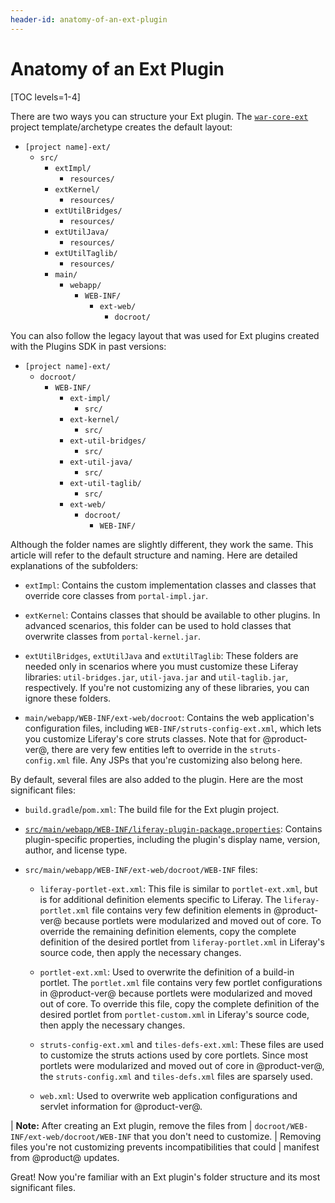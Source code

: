 ```yaml
---
header-id: anatomy-of-an-ext-plugin
---
```


# Anatomy of an Ext Plugin

[TOC levels=1-4]

There are two ways you can structure your Ext plugin. The
[`war-core-ext`](/docs/7-1/reference/-/knowledge_base/r/war-core-ext-template)
project template/archetype creates the default layout:

- `[project name]-ext/`
    - `src/`
        - `extImpl/`
            - `resources/`
        - `extKernel/`
            - `resources/`
        - `extUtilBridges/`
            - `resources/`
        - `extUtilJava/`
            - `resources/`
        - `extUtilTaglib/`
            - `resources/`
        - `main/`
            - `webapp/`
                - `WEB-INF/`
                    - `ext-web/`
                        - `docroot/`

You can also follow the legacy layout that was used for Ext plugins created with
the Plugins SDK in past versions:

- `[project name]-ext/`
    - `docroot/`
        - `WEB-INF/`
            - `ext-impl/`
                - `src/`
            - `ext-kernel/`
                - `src/`
            - `ext-util-bridges/`
                - `src/`
            - `ext-util-java/`
                - `src/`
            - `ext-util-taglib/`
                - `src/`
            - `ext-web/`
                - `docroot/`
                    - `WEB-INF/`

Although the folder names are slightly different, they work the same. This
article will refer to the default structure and naming. Here are detailed
explanations of the subfolders: 

- `extImpl`: Contains the custom implementation classes and classes that
  override core classes from `portal-impl.jar`. 

- `extKernel`: Contains classes that should be available to other plugins. In
  advanced scenarios, this folder can be used to hold classes that overwrite
  classes from `portal-kernel.jar`. 

- `extUtilBridges`, `extUtilJava` and `extUtilTaglib`: These folders are needed
  only in scenarios where you must customize these Liferay libraries:
  `util-bridges.jar`, `util-java.jar` and `util-taglib.jar`, respectively. If
  you're not customizing any of these libraries, you can ignore these folders. 

- `main/webapp/WEB-INF/ext-web/docroot`: Contains the web application's
  configuration files, including `WEB-INF/struts-config-ext.xml`, which lets you
  customize Liferay's core struts classes. Note that for @product-ver@, there
  are very few entities left to override in the `struts-config.xml` file. Any
  JSPs that you're customizing also belong here. 

By default, several files are also added to the plugin. Here are the most 
significant files: 

- `build.gradle`/`pom.xml`: The build file for the Ext plugin project. 

- [`src/main/webapp/WEB-INF/liferay-plugin-package.properties`](@platform-ref@/7.1-latest/propertiesdoc/liferay-plugin-package_7_1_0.properties.html):
  Contains plugin-specific properties, including the plugin's display name,
  version, author, and license type. 

- `src/main/webapp/WEB-INF/ext-web/docroot/WEB-INF` files: 

    - `liferay-portlet-ext.xml`: This file is similar to `portlet-ext.xml`, but
     is for additional definition elements specific to Liferay. The
     `liferay-portlet.xml` file contains very few definition elements in
     @product-ver@ because portlets were modularized and moved out of core. To
     override the remaining definition elements, copy the complete definition of
     the desired portlet from `liferay-portlet.xml` in Liferay's source code,
     then apply the necessary changes.

    - `portlet-ext.xml`: Used to overwrite the definition of a build-in portlet.
     The `portlet.xml` file contains very few portlet configurations in
     @product-ver@ because portlets were modularized and moved out of core. To
     override this file, copy the complete definition of the desired portlet
     from `portlet-custom.xml` in Liferay's source code, then apply the
     necessary changes.

    - `struts-config-ext.xml` and `tiles-defs-ext.xml`: These files are used to
     customize the struts actions used by core portlets. Since most portlets
     were modularized and moved out of core in @product-ver@, the
     `struts-config.xml` and `tiles-defs.xml` files are sparsely used.

    - `web.xml`: Used to overwrite web application configurations and servlet
     information for @product-ver@.

| **Note:** After creating an Ext plugin, remove the files from
| `docroot/WEB-INF/ext-web/docroot/WEB-INF` that you don't need to customize.
| Removing files you're not customizing prevents incompatibilities that could
| manifest from @product@ updates.

Great! Now you're familiar with an Ext plugin's folder structure and its most
significant files.
